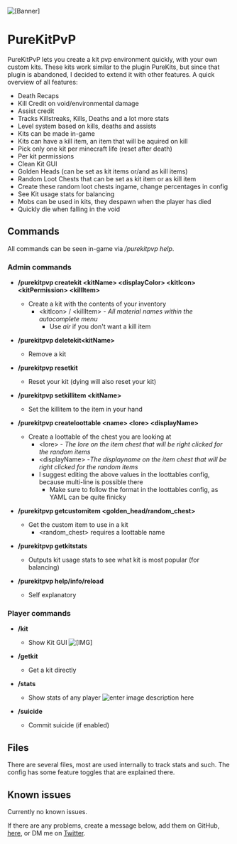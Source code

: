 ![\[Banner\]](https://i.imgur.com/tl2TQuw.png)
# PureKitPvP

PureKitPvP lets you create a kit pvp environment quickly, with your own custom kits. These kits work similar to the plugin PureKits, but since that plugin is abandoned, I decided to extend it with other features. A quick overview of all features:
- Death Recaps
- Kill Credit on void/environmental damage
- Assist credit
- Tracks Killstreaks, Kills, Deaths and a lot more stats
- Level system based on kills, deaths and assists
- Kits can be made in-game
- Kits can have a kill item, an item that will be aquired on kill
- Pick only one kit per minecraft life (reset after death)
- Per kit permissions
- Clean Kit GUI
- Golden Heads (can be set as kit items or/and as kill items)
- Random Loot Chests that can be set as kit item or as kill item
- Create these random loot chests ingame, change percentages in config
- See Kit usage stats for balancing
- Mobs can be used in kits, they despawn when the player has died
- Quickly die when falling in the void

## Commands
All commands can be seen in-game via _/purekitpvp help_.

### Admin commands
* **/purekitpvp createkit \<kitName> \<displayColor> \<kitIcon> \<kitPermission> \<killItem>** 
	* Create a kit with the contents of your inventory
		* \<kitIcon> / \<killItem> - _All material names within the autocomplete menu_
			* Use _air_ if you don't want a kill item  
* **/purekitpvp deletekit\<kitName>** 
	*  Remove a kit 

* **/purekitpvp resetkit** 
	* Reset your kit (dying will also reset your kit)

* **/purekitpvp setkillitem \<kitName>** 
	* Set the killitem to the item in your hand

* **/purekitpvp createloottable \<name> \<lore> \<displayName>** 
	* Create a loottable of the chest you are looking at
		* \<lore> - _The lore on the item chest that will be right clicked for the random items_
		* \<displayName> -_The displayname on the item chest that will be right clicked for the random items_
		* I suggest editing the above values in the loottables config, because multi-line is possible there
			* Make sure to follow the format in the loottables config, as YAML can be quite finicky 

* **/purekitpvp getcustomitem \<golden_head/random_chest>** 
	* Get the custom item to use in a kit
		* \<random_chest> requires a loottable name

* **/purekitpvp getkitstats** 
	* Outputs kit usage stats to see what kit is most popular (for balancing)

* **/purekitpvp help/info/reload** 
	* Self explanatory

### Player commands
* **/kit** 
	* Show Kit GUI
![\[IMG\]](https://i.imgur.com/JLFvel3.png)

* **/getkit <kitName>** 
	* Get a kit directly

* **/stats <player>** 
	* Show stats of any player
![enter image description here](https://i.imgur.com/ATOzlVD.png)

* **/suicide** 
	* Commit suicide (if enabled)

## Files
There are several files, most are used internally to track stats and such. The config has some feature toggles that are explained there. 

## Known issues
Currently no known issues.

If there are any problems, create a message below, add them on GitHub, [here](https://github.com/LifelessNerd/PureKitPvP), or DM me on [Twitter](https://twitter.com/nerdlifeless).

